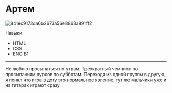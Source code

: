 # Артем
![841ec9173da6b2673a56e8863a891ff2](https://user-images.githubusercontent.com/61522038/198817198-266d56a9-3ba6-45e3-b9b0-86ce4e12f358.jpeg)


Навыки:
- HTML
- CSS
- ENG B1
***
Не люблю просыпаться по утрам. Трехкратный чемпион по просыпаниям курсов по субботам. Переходя из одной группы в другую, я понял что игра в доту это нормальное явление, тут же мальчики уже и на гитарах играют сразу
